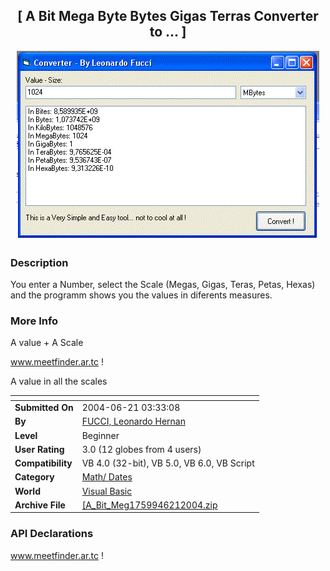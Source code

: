 ﻿<div align="center">

## \[    A Bit Mega Byte Bytes Gigas Terras Converter to \.\.\.    \]

<img src="PIC2004621321451146.gif">
</div>

### Description

You enter a Number, select the Scale (Megas, Gigas, Teras, Petas, Hexas) and the programm shows you the values in diferents measures.
 
### More Info
 
A value + A Scale

www.meetfinder.ar.tc !

A value in all the scales


<span>             |<span>
---                |---
**Submitted On**   |2004-06-21 03:33:08
**By**             |[FUCCI, Leonardo Hernan](https://github.com/Planet-Source-Code/PSCIndex/blob/master/ByAuthor/fucci-leonardo-hernan.md)
**Level**          |Beginner
**User Rating**    |3.0 (12 globes from 4 users)
**Compatibility**  |VB 4\.0 \(32\-bit\), VB 5\.0, VB 6\.0, VB Script
**Category**       |[Math/ Dates](https://github.com/Planet-Source-Code/PSCIndex/blob/master/ByCategory/math-dates__1-37.md)
**World**          |[Visual Basic](https://github.com/Planet-Source-Code/PSCIndex/blob/master/ByWorld/visual-basic.md)
**Archive File**   |[\[A\_Bit\_Meg1759946212004\.zip](https://github.com/Planet-Source-Code/fucci-leonardo-hernan-a-bit-mega-byte-bytes-gigas-terras-converter-to__1-54514/archive/master.zip)

### API Declarations

www.meetfinder.ar.tc !





